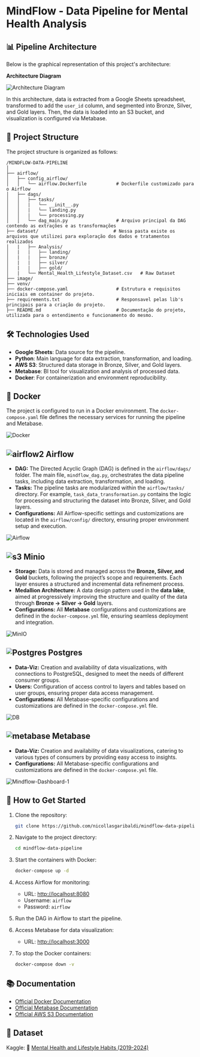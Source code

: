 # MindFlow - Data Pipeline for Mental Health Analysis

## 📊 Pipeline Architecture
Below is the graphical representation of this project's architecture:

**Architecture Diagram**

![Architecture Diagram](https://github.com/user-attachments/assets/2334c84b-a353-4454-b4a4-9c0e98836dfa)

In this architecture, data is extracted from a Google Sheets spreadsheet, transformed to add the `user_id` column, and segmented into Bronze, Silver, and Gold layers. Then, the data is loaded into an S3 bucket, and visualization is configured via Metabase.

## 📂 Project Structure
The project structure is organized as follows:

```
/MINDFLOW-DATA-PIPELINE
│
├── airflow/
│   ├── config_airflow/
│   │   └── airflow.Dockerfile           # Dockerfile customizado para o Airflow
│   ├── dags/
│   │   ├── tasks/
│   │   |   └── __init__.py
│   │   |   └── landing.py
│   │   |   └── processing.py        
│   │   └── dag_main.py                  # Arquivo principal da DAG contendo as extrações e as transformações
├── dataset/                            # Nessa pasta existe os arquivos que utilizei para exploração dos dados e tratamentos realizados
│   |   ├── Analysis/
│   |   |   ├── landing/
│   |   |   ├── bronze/
│   |   |   ├── silver/
│   |   |   ├── gold/
│   |   └── Mental_Health_Lifestyle_Dataset.csv   # Raw Dataset
├── image/                            
├── venv/
├── docker-compose.yaml                  # Estrutura e requisitos iniciais em container do projeto.
├── requirements.txt                     # Responsavel pelas lib's principais para a criação do projeto.
├── README.md                            # Documentação do projeto, utilizada para o entendimento e funcionamento do mesmo.
```

## 🛠️ Technologies Used
- **Google Sheets**: Data source for the pipeline.
- **Python**: Main language for data extraction, transformation, and loading.
- **AWS S3**: Structured data storage in Bronze, Silver, and Gold layers.
- **Metabase**: BI tool for visualization and analysis of processed data.
- **Docker**: For containerization and environment reproducibility.

## 🐳 Docker
The project is configured to run in a Docker environment. The `docker-compose.yaml` file defines the necessary services for running the pipeline and Metabase.

![Docker](https://github.com/user-attachments/assets/759bbcfa-e349-4687-ac15-b12ea1a53488)

## ![airflow2](https://github.com/user-attachments/assets/159a8038-6bf5-43fd-b0b1-328a6896b0f6) Airflow

- **DAG:** The Directed Acyclic Graph (DAG) is defined in the `airflow/dags/` folder. The main file, `mindflow_dag.py`, orchestrates the data pipeline tasks, including data extraction, transformation, and loading.  
- **Tasks:** The pipeline tasks are modularized within the `airflow/tasks/` directory. For example, `task_data_transformation.py` contains the logic for processing and structuring the dataset into Bronze, Silver, and Gold layers.  
- **Configurations:** All Airflow-specific settings and customizations are located in the `airflow/config/` directory, ensuring proper environment setup and execution.  

![Airflow](https://github.com/user-attachments/assets/0c5b4195-2f2d-4f79-8de8-060a2cd343a7)

## ![s3](https://github.com/user-attachments/assets/5a767046-d971-4b7d-97f2-02bb641f4b30) Minio

- **Storage:** Data is stored and managed across the **Bronze, Silver, and Gold** buckets, following the project’s scope and requirements. Each layer ensures a structured and incremental data refinement process.  
- **Medallion Architecture:** A data design pattern used in the **data lake**, aimed at progressively improving the structure and quality of the data through **Bronze → Silver → Gold** layers.  
- **Configurations:** All **Metabase** configurations and customizations are defined in the `docker-compose.yml` file, ensuring seamless deployment and integration.  

![MinIO](https://github.com/user-attachments/assets/3343c493-87e0-463d-92a4-ee8a3802cc86)

## ![Postgres](https://github.com/user-attachments/assets/79b963dc-9ced-4aa1-b2bd-880588012a6f) Postgres

- **Data-Viz:** Creation and availability of data visualizations, with connections to PostgreSQL, designed to meet the needs of different consumer groups.  
- **Users:** Configuration of access control to layers and tables based on user groups, ensuring proper data access management.  
- **Configurations:** All Metabase-specific configurations and customizations are defined in the `docker-compose.yml` file.  

![DB](https://github.com/user-attachments/assets/b897b181-a202-48f3-a9d0-a05fd1c8bad1)

## ![metabase](https://github.com/user-attachments/assets/aab28b91-2e03-408b-ac4c-54b40d4056ba) Metabase

- **Data-Viz:** Creation and availability of data visualizations, catering to various types of consumers by providing easy access to insights.  
- **Configurations:** All Metabase-specific configurations and customizations are defined in the `docker-compose.yml` file.  

![Mindflow-Dashboard-1](https://github.com/user-attachments/assets/ffb2ee0d-0294-4630-a5ca-d5e71ecfc6bd)

## 🚀 How to Get Started
1. Clone the repository:
   ```bash
   git clone https://github.com/nicollasgaribaldi/mindflow-data-pipeline.git
   ```
2. Navigate to the project directory:
   ```bash
   cd mindflow-data-pipeline
   ```
3. Start the containers with Docker:
   ```bash
   docker-compose up -d
   ```
4. Access Airflow for monitoring:  
   - URL: [http://localhost:8080](http://localhost:8080)  
   - Username: `airflow`  
   - Password: `airflow`  

5. Run the DAG in Airflow to start the pipeline.  

6. Access Metabase for data visualization:  
   - URL: [http://localhost:3000](http://localhost:3000)

7. To stop the Docker containers:
   ```bash
   docker-compose down -v
   ```

## 📚 Documentation
- [Official Docker Documentation](https://docs.docker.com/)
- [Official Metabase Documentation](https://www.metabase.com/docs/)
- [Official AWS S3 Documentation](https://docs.aws.amazon.com/s3/index.html)

## **📜 Dataset**  
Kaggle: 🧠 [Mental Health and Lifestyle Habits (2019-2024)](https://www.kaggle.com/datasets/mental-health-and-lifestyle)
